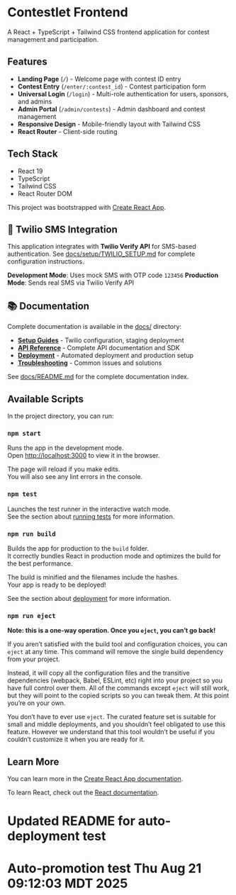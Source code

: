 # Contestlet Frontend

A React + TypeScript + Tailwind CSS frontend application for contest management and participation.

## Features

- **Landing Page** (`/`) - Welcome page with contest ID entry
- **Contest Entry** (`/enter/:contest_id`) - Contest participation form  
- **Universal Login** (`/login`) - Multi-role authentication for users, sponsors, and admins
- **Admin Portal** (`/admin/contests`) - Admin dashboard and contest management
- **Responsive Design** - Mobile-friendly layout with Tailwind CSS
- **React Router** - Client-side routing

## Tech Stack

- React 19
- TypeScript
- Tailwind CSS
- React Router DOM

This project was bootstrapped with [Create React App](https://github.com/facebook/create-react-app).

## 📱 Twilio SMS Integration

This application integrates with **Twilio Verify API** for SMS-based authentication. See [docs/setup/TWILIO_SETUP.md](./docs/setup/TWILIO_SETUP.md) for complete configuration instructions.

**Development Mode**: Uses mock SMS with OTP code `123456`
**Production Mode**: Sends real SMS via Twilio Verify API

## 📚 Documentation

Complete documentation is available in the [docs/](./docs/) directory:

- **[Setup Guides](./docs/setup/)** - Twilio configuration, staging deployment
- **[API Reference](./docs/api/)** - Complete API documentation and SDK
- **[Deployment](./docs/deployment/)** - Automated deployment and production setup
- **[Troubleshooting](./docs/troubleshooting/)** - Common issues and solutions

See [docs/README.md](./docs/README.md) for the complete documentation index.

## Available Scripts

In the project directory, you can run:

### `npm start`

Runs the app in the development mode.\
Open [http://localhost:3000](http://localhost:3000) to view it in the browser.

The page will reload if you make edits.\
You will also see any lint errors in the console.

### `npm test`

Launches the test runner in the interactive watch mode.\
See the section about [running tests](https://facebook.github.io/create-react-app/docs/running-tests) for more information.

### `npm run build`

Builds the app for production to the `build` folder.\
It correctly bundles React in production mode and optimizes the build for the best performance.

The build is minified and the filenames include the hashes.\
Your app is ready to be deployed!

See the section about [deployment](https://facebook.github.io/create-react-app/docs/deployment) for more information.

### `npm run eject`

**Note: this is a one-way operation. Once you `eject`, you can’t go back!**

If you aren’t satisfied with the build tool and configuration choices, you can `eject` at any time. This command will remove the single build dependency from your project.

Instead, it will copy all the configuration files and the transitive dependencies (webpack, Babel, ESLint, etc) right into your project so you have full control over them. All of the commands except `eject` will still work, but they will point to the copied scripts so you can tweak them. At this point you’re on your own.

You don’t have to ever use `eject`. The curated feature set is suitable for small and middle deployments, and you shouldn’t feel obligated to use this feature. However we understand that this tool wouldn’t be useful if you couldn’t customize it when you are ready for it.

## Learn More

You can learn more in the [Create React App documentation](https://facebook.github.io/create-react-app/docs/getting-started).

To learn React, check out the [React documentation](https://reactjs.org/).
# Updated README for auto-deployment test
# Auto-promotion test Thu Aug 21 09:12:03 MDT 2025
